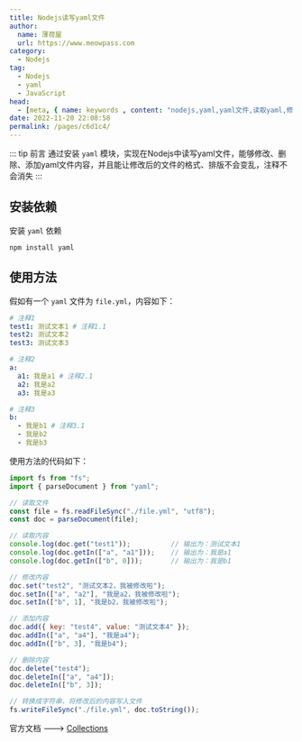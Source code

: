 ```yaml
---
title: Nodejs读写yaml文件
author:
  name: 薄荷屋
  url: https://www.meowpass.com
category: 
  - Nodejs
tag: 
  - Nodejs
  - yaml
  - JavaScript
head:
  - [meta, { name: keywords , content: "nodejs,yaml,yaml文件,读取yaml,修改yaml" }]
date: 2022-11-20 22:08:58
permalink: /pages/c6d1c4/
---
```



::: tip 前言
通过安装 `yaml` 模块，实现在Nodejs中读写yaml文件，能够修改、删除、添加yaml文件内容，并且能让修改后的文件的格式、排版不会变乱，注释不会消失
:::
<!-- more -->

## 安装依赖

安装 `yaml` 依赖 

```shell
npm install yaml
```

## 使用方法

假如有一个 `yaml` 文件为 `file.yml`，内容如下：

```yaml
# 注释1
test1: 测试文本1 # 注释1.1
test2: 测试文本2
test3: 测试文本3

# 注释2
a:
  a1: 我是a1 # 注释2.1
  a2: 我是a2
  a3: 我是a3

# 注释3
b:
  - 我是b1 # 注释3.1
  - 我是b2
  - 我是b3
```

使用方法的代码如下：

```javascript
import fs from "fs";
import { parseDocument } from "yaml";

// 读取文件
const file = fs.readFileSync("./file.yml", "utf8");
const doc = parseDocument(file);

// 读取内容
console.log(doc.get("test1"));          // 输出为：测试文本1
console.log(doc.getIn(["a", "a1"]));    // 输出为：我是a1
console.log(doc.getIn(["b", 0]));       // 输出为：我是b1

// 修改内容
doc.set("test2", "测试文本2，我被修改啦");
doc.setIn(["a", "a2"], "我是a2，我被修改啦");
doc.setIn(["b", 1], "我是b2，我被修改啦");

// 添加内容
doc.add({ key: "test4", value: "测试文本4" });
doc.addIn(["a", "a4"], "我是a4");
doc.addIn(["b", 3], "我是b4");

// 删除内容
doc.delete("test4");
doc.deleteIn(["a", "a4"]);
doc.deleteIn(["b", 3]);

// 转换成字符串，将修改后的内容写入文件
fs.writeFileSync("./file.yml", doc.toString());
```

官方文档 ---> [Collections](https://eemeli.org/yaml/#collections)
